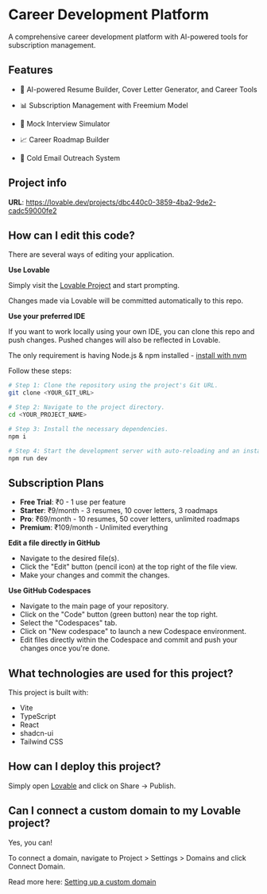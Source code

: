 # Career Development Platform

A comprehensive career development platform with AI-powered tools for subscription management.

## Features

- 🤖 AI-powered Resume Builder, Cover Letter Generator, and Career Tools

- 📊 Subscription Management with Freemium Model
- 🎯 Mock Interview Simulator
- 📈 Career Roadmap Builder
- 💼 Cold Email Outreach System

## Project info

**URL**: https://lovable.dev/projects/dbc440c0-3859-4ba2-9de2-cadc59000fe2

## How can I edit this code?

There are several ways of editing your application.

**Use Lovable**

Simply visit the [Lovable Project](https://lovable.dev/projects/dbc440c0-3859-4ba2-9de2-cadc59000fe2) and start prompting.

Changes made via Lovable will be committed automatically to this repo.

**Use your preferred IDE**

If you want to work locally using your own IDE, you can clone this repo and push changes. Pushed changes will also be reflected in Lovable.

The only requirement is having Node.js & npm installed - [install with nvm](https://github.com/nvm-sh/nvm#installing-and-updating)

Follow these steps:

```sh
# Step 1: Clone the repository using the project's Git URL.
git clone <YOUR_GIT_URL>

# Step 2: Navigate to the project directory.
cd <YOUR_PROJECT_NAME>

# Step 3: Install the necessary dependencies.
npm i

# Step 4: Start the development server with auto-reloading and an instant preview.
npm run dev
```

## Subscription Plans

- **Free Trial**: ₹0 - 1 use per feature
- **Starter**: ₹9/month - 3 resumes, 10 cover letters, 3 roadmaps
- **Pro**: ₹69/month - 10 resumes, 50 cover letters, unlimited roadmaps
- **Premium**: ₹109/month - Unlimited everything

**Edit a file directly in GitHub**

- Navigate to the desired file(s).
- Click the "Edit" button (pencil icon) at the top right of the file view.
- Make your changes and commit the changes.

**Use GitHub Codespaces**

- Navigate to the main page of your repository.
- Click on the "Code" button (green button) near the top right.
- Select the "Codespaces" tab.
- Click on "New codespace" to launch a new Codespace environment.
- Edit files directly within the Codespace and commit and push your changes once you're done.

## What technologies are used for this project?

This project is built with:

- Vite
- TypeScript
- React
- shadcn-ui
- Tailwind CSS

## How can I deploy this project?

Simply open [Lovable](https://lovable.dev/projects/dbc440c0-3859-4ba2-9de2-cadc59000fe2) and click on Share -> Publish.

## Can I connect a custom domain to my Lovable project?

Yes, you can!

To connect a domain, navigate to Project > Settings > Domains and click Connect Domain.

Read more here: [Setting up a custom domain](https://docs.lovable.dev/tips-tricks/custom-domain#step-by-step-guide)
